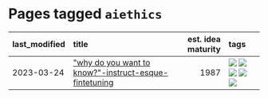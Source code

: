 # Pages tagged `aiethics`

|last_modified|title|est. idea maturity|tags
|:---|:---|---:|:---|
|2023-03-24|["why do you want to know?"-instruct-esque-fintetuning](../whydoyouwantoknow.md)|1987|[![](https://img.shields.io/badge/tag-aiethics-4b28a8)](../tags/aiethics.md) [![](https://img.shields.io/badge/tag-alignment-82f36e)](../tags/alignment.md) [![](https://img.shields.io/badge/tag-dialogue-795a7e)](../tags/dialogue.md) [![](https://img.shields.io/badge/tag-models-48b79f)](../tags/models.md) [![](https://img.shields.io/badge/tag-wip-496a1)](../tags/wip.md)|